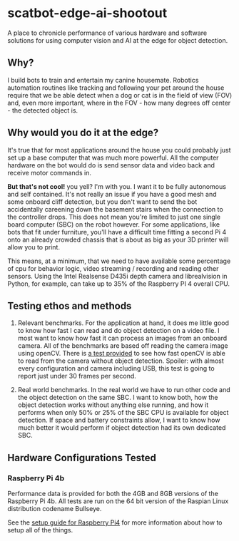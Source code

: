 # scatbot-edge-ai-shootout

A place to chronicle performance of various hardware and software solutions for using computer vision and AI at the edge for object detection.

## Why?

I build bots to train and entertain my canine housemate. Robotics automation routines like tracking and following your pet around the house require that we be able detect when a dog or cat is in the field of view (FOV) and, even more important, where in the FOV - how many degrees off center - the detected object is.

## Why would you do it at the edge?

It's true that for most applications around the house you could probably just set up a base computer that was much more powerful. All the computer hardware on the bot would do is send sensor data and video back and receive motor commands in.

**But that's not cool!** you yell? I'm with you. I want it to be fully autonomous and self contained. It's not really an issue if you have a good mesh and some onboard cliff detection, but you don't want to send the bot accidentally careening down the basement stairs when the connection to the controller drops. This does not mean you're limited to just one single board computer (SBC) on the robot however. For some applications, like bots that fit under furniture, you'll have a difficult time fitting a second Pi 4 onto an already crowded chassis that is about as big as your 3D printer will allow you to print.

This means, at a minimum, that we need to have available some percentage of cpu for behavior logic, video streaming / recording and reading other sensors. Using the Intel Realsense D435i depth camera and librealvision in Python, for example, can take up to 35% of the Raspberry PI 4 overall CPU.

## Testing ethos and methods

1. Relevant benchmarks. For the application at hand, it does me little good to know how fast I can read and do object detection on a video file. I most want to know how fast it can process an images from an onboard camera. All of the benchmarks are based off reading the camera image using openCV. There is [a test provided](https://github.com/littlebee/scatbot-edge-ai-shootout/blob/main/debug/test-camera.py) to see how fast openCV is able to read from the camera without object detection. Spoiler: with almost every configuration and camera including USB, this test is going to report just under 30 frames per second.

1. Real world benchmarks. In the real world we have to run other code and the object detection on the same SBC. I want to know both, how the object detection works without anything else running, and how it performs when only 50% or 25% of the SBC CPU is available for object detection. If space and battery constraints allow, I want to know how much better it would perform if object detection had its own dedicated SBC.

## Hardware Configurations Tested

### Raspberry Pi 4b

Performance data is provided for both the 4GB and 8GB versions of the Raspberry Pi 4b. All tests are run on the 64 bit version of the Raspian Linux distribution codename Bullseye.

See the [setup guide for Raspberry Pi4](https://github.com/littlebee/scatbot-edge-ai-shootout/blob/main/Setup%20Raspberry%20Pi4.md) for more information about how to setup all of the things.
